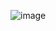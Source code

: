 ![image](https://github.com/ShaileeGavnekar/Table-tennis-scorekeeper/assets/119005417/1ccdf51f-1a18-4055-a101-fca8c5a04ace)
